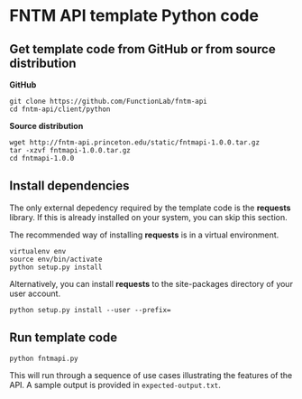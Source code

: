 # FNTM API template Python code

## Get template code from GitHub or from source distribution

**GitHub**

```
git clone https://github.com/FunctionLab/fntm-api
cd fntm-api/client/python
```

**Source distribution**

```
wget http://fntm-api.princeton.edu/static/fntmapi-1.0.0.tar.gz
tar -xzvf fntmapi-1.0.0.tar.gz
cd fntmapi-1.0.0
```

## Install dependencies

The only external depedency required by the template code is the **requests** library. If this is already installed on your system, you can skip this section.

The recommended way of installing **requests** is in a virtual environment.

```
virtualenv env
source env/bin/activate
python setup.py install
```

Alternatively, you can install **requests** to the site-packages directory of your user account.

```
python setup.py install --user --prefix=
```

## Run template code

```
python fntmapi.py
```

This will run through a sequence of use cases illustrating the features of the API. A sample output is provided in `expected-output.txt`.
